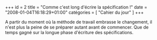 +++
id = 2
title = "Comme c'est long d'écrire la spécification !"
date = "2008-01-04T16:18:29+01:00"
catégories = [ "Cahier du jour" ]
+++

A partir du moment où la méthode de travail embrasse le changement, il n'est plus la peine de se préparer autant avant de commencer. Que de temps gagné sur la longue phase d'écriture des spécifications.